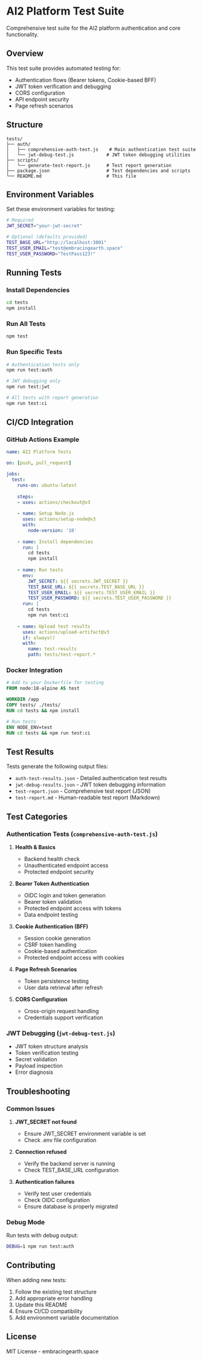 # AI2 Platform Test Suite

Comprehensive test suite for the AI2 platform authentication and core functionality.

## Overview

This test suite provides automated testing for:
- Authentication flows (Bearer tokens, Cookie-based BFF)
- JWT token verification and debugging
- CORS configuration
- API endpoint security
- Page refresh scenarios

## Structure

```
tests/
├── auth/
│   ├── comprehensive-auth-test.js    # Main authentication test suite
│   └── jwt-debug-test.js            # JWT token debugging utilities
├── scripts/
│   └── generate-test-report.js      # Test report generation
├── package.json                     # Test dependencies and scripts
└── README.md                        # This file
```

## Environment Variables

Set these environment variables for testing:

```bash
# Required
JWT_SECRET="your-jwt-secret"

# Optional (defaults provided)
TEST_BASE_URL="http://localhost:3001"
TEST_USER_EMAIL="test@embracingearth.space"
TEST_USER_PASSWORD="TestPass123!"
```

## Running Tests

### Install Dependencies
```bash
cd tests
npm install
```

### Run All Tests
```bash
npm test
```

### Run Specific Tests
```bash
# Authentication tests only
npm run test:auth

# JWT debugging only
npm run test:jwt

# All tests with report generation
npm run test:ci
```

## CI/CD Integration

### GitHub Actions Example

```yaml
name: AI2 Platform Tests

on: [push, pull_request]

jobs:
  test:
    runs-on: ubuntu-latest
    
    steps:
    - uses: actions/checkout@v3
    
    - name: Setup Node.js
      uses: actions/setup-node@v3
      with:
        node-version: '18'
    
    - name: Install dependencies
      run: |
        cd tests
        npm install
    
    - name: Run tests
      env:
        JWT_SECRET: ${{ secrets.JWT_SECRET }}
        TEST_BASE_URL: ${{ secrets.TEST_BASE_URL }}
        TEST_USER_EMAIL: ${{ secrets.TEST_USER_EMAIL }}
        TEST_USER_PASSWORD: ${{ secrets.TEST_USER_PASSWORD }}
      run: |
        cd tests
        npm run test:ci
    
    - name: Upload test results
      uses: actions/upload-artifact@v3
      if: always()
      with:
        name: test-results
        path: tests/test-report.*
```

### Docker Integration

```dockerfile
# Add to your Dockerfile for testing
FROM node:18-alpine AS test

WORKDIR /app
COPY tests/ ./tests/
RUN cd tests && npm install

# Run tests
ENV NODE_ENV=test
RUN cd tests && npm run test:ci
```

## Test Results

Tests generate the following output files:

- `auth-test-results.json` - Detailed authentication test results
- `jwt-debug-results.json` - JWT token debugging information
- `test-report.json` - Comprehensive test report (JSON)
- `test-report.md` - Human-readable test report (Markdown)

## Test Categories

### Authentication Tests (`comprehensive-auth-test.js`)

1. **Health & Basics**
   - Backend health check
   - Unauthenticated endpoint access
   - Protected endpoint security

2. **Bearer Token Authentication**
   - OIDC login and token generation
   - Bearer token validation
   - Protected endpoint access with tokens
   - Data endpoint testing

3. **Cookie Authentication (BFF)**
   - Session cookie generation
   - CSRF token handling
   - Cookie-based authentication
   - Protected endpoint access with cookies

4. **Page Refresh Scenarios**
   - Token persistence testing
   - User data retrieval after refresh

5. **CORS Configuration**
   - Cross-origin request handling
   - Credentials support verification

### JWT Debugging (`jwt-debug-test.js`)

- JWT token structure analysis
- Token verification testing
- Secret validation
- Payload inspection
- Error diagnosis

## Troubleshooting

### Common Issues

1. **JWT_SECRET not found**
   - Ensure JWT_SECRET environment variable is set
   - Check .env file configuration

2. **Connection refused**
   - Verify the backend server is running
   - Check TEST_BASE_URL configuration

3. **Authentication failures**
   - Verify test user credentials
   - Check OIDC configuration
   - Ensure database is properly migrated

### Debug Mode

Run tests with debug output:

```bash
DEBUG=1 npm run test:auth
```

## Contributing

When adding new tests:

1. Follow the existing test structure
2. Add appropriate error handling
3. Update this README
4. Ensure CI/CD compatibility
5. Add environment variable documentation

## License

MIT License - embracingearth.space


